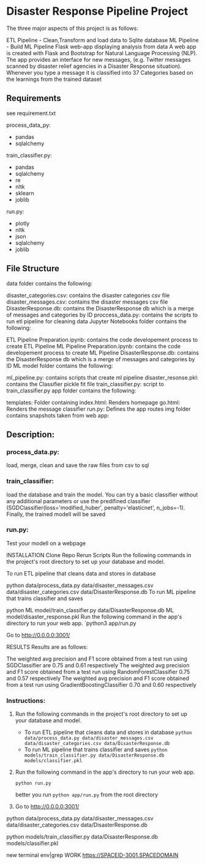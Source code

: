 # Disaster Response Pipeline Project
The three major aspects of this project is as follows:

ETL Pipeline - Clean,Transform and load data to Sqlite database
ML Pipeline - Build ML Pipeline
Flask web-app displaying analysis from data
A web app is created with Flask and Bootstrap for Natural Language Processing (NLP). The app provides an interface for new messages, (e.g. Twitter messages scanned by disaster relief agencies in a Disaster Response situation). Whenever you type a message it is classified into 37 Categories based on the learnings from the trained dataset

## Requirements
see requirement.txt

process_data_py:
- pandas
- sqlalchemy

train_classifier.py:
- pandas
- sqlalchemy
- re
- nltk
- sklearn
- joblib

run.py:
- plotly
- nltk
- json
- sqlalchemy
- joblib

## File Structure

data folder contains the following:

disaster_categories.csv: contains the disaster categories csv file
disaster_messages.csv: contains the disaster messages csv file
DisasterResponse.db: contains the DisasterResponse db which is a merge of messages and categories by ID
proccess_data.py: contains the scripts to run etl pipeline for cleaning data
Jupyter Notebooks folder contains the following:

ETL Pipeline Preparation.ipynb: contains the code developement process to create ETL Pipeline
ML Pipeline Preparation.ipynb: contains the code developement process to create ML Pipeline
DisasterResponse.db: contains the DisasterResponse db which is a merge of messages and categories by ID
ML model folder contains the following:

ml_pipeline.py: contains scripts that create ml pipeline
disaster_resonse.pkl: contains the Classifier pickle fit file
train_classifier.py: script to train_classifier.py
app folder contains the following:

templates: Folder containing
index.html: Renders homepage
go.html: Renders the message classifier
run.py: Defines the app routes
img folder contains snapshots taken from web app:


## Description:
### process_data.py:

load, merge, clean and save the raw files from csv to sql

### train_classifier:

load the database and train the model. You can try a basic classifier without any additional parameters or use the predifined classifier
(SGDClassifier(loss='modified_huber', penalty='elasticnet', n_jobs=-1).
Finally, the trained modell will be saved

### run.py:

Test your modell on a webpage

INSTALLATION
Clone Repo
Rerun Scripts
Run the following commands in the project's root directory to set up your database and model.

To run ETL pipeline that cleans data and stores in database

python data/process_data.py data/disaster_messages.csv data/disaster_categories.csv data/DisasterResponse.db
To run ML pipeline that trains classifier and saves

python ML model/train_classifier.py data/DisasterResponse.db ML model/disaster_response.pkl
Run the following command in the app's directory to run your web app. `python3 app/run.py

Go to http://0.0.0.0:3001/

RESULTS
Results are as follows:

The weighted avg precision and F1 score obtained from a test run using SGDClassifier are 0.75 and 0.61 respectively
The weighted avg precision and F1 score obtained from a test run using RandomForestClassifier 0.75 and 0.57 respectively
The weighted avg precision and F1 score obtained from a test run using GradientBoostingClassifier 0.70 and 0.60 respectively


### Instructions:
1. Run the following commands in the project's root directory to set up your database and model.

    - To run ETL pipeline that cleans data and stores in database
        `python data/process_data.py data/disaster_messages.csv data/disaster_categories.csv data/DisasterResponse.db`
    - To run ML pipeline that trains classifier and saves
        `python models/train_classifier.py data/DisasterResponse.db models/classifier.pkl`

2. Run the following command in the app's directory to run your web app.
    
    `python run.py`
    
     better you run `python app/run.py` from the root directory

3. Go to http://0.0.0.0:3001/



python data/process_data.py data/disaster_messages.csv data/disaster_categories.csv data/DisasterResponse.db

python models/train_classifier.py data/DisasterResponse.db models/classifier.pkl

new terminal 
env|grep WORK
https://SPACEID-3001.SPACEDOMAIN
